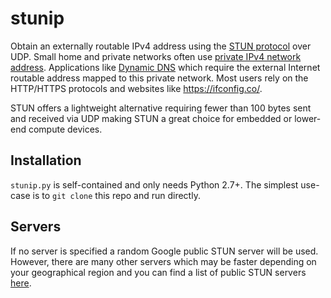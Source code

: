 # stunip
Obtain an externally routable IPv4 address using the [STUN protocol](
https://tools.ietf.org/html/rfc3489) over UDP. Small home and private
networks often use [private IPv4 network address](
https://en.wikipedia.org/wiki/Private_network#Private_IPv4_addresses).
Applications like [Dynamic DNS](http://www.duckdns.org/) which require
the external Internet routable address mapped to this private network.
Most users rely on the HTTP/HTTPS protocols and websites like
https://ifconfig.co/.

STUN offers a lightweight alternative requiring fewer than 100 bytes
sent and received via UDP making STUN a great choice for embedded or
lower-end compute devices.

## Installation

`stunip.py` is self-contained and only needs Python 2.7+. The simplest
use-case is to `git clone` this repo and run directly.

## Servers

If no server is specified a random Google public STUN server will be used.
However, there are many other servers which may be faster depending on your
geographical region and you can find a list of public STUN servers
[here](https://gist.github.com/mondain/b0ec1cf5f60ae726202e).
